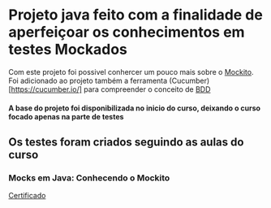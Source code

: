 # Projeto java feito com a finalidade de aperfeiçoar os conhecimentos em testes Mockados
Com este projeto foi possivel conhercer um pouco mais sobre o [Mockito](https://site.mockito.org/).
Foi adicionado ao projeto também a ferramenta (Cucumber)[https://cucumber.io/] para compreender o conceito de [BDD](https://pt.wikipedia.org/wiki/Behavior_Driven_Development)
#### A base do projeto foi disponibilizada no inicio do curso, deixando o curso focado apenas na parte de testes

## Os testes foram criados seguindo as aulas do curso  
### Mocks em Java: Conhecendo o Mockito
[Certificado](https://cursos.alura.com.br/certificate/9d6f78c2-b29c-48d2-b133-b6bf9d5ab0af)
